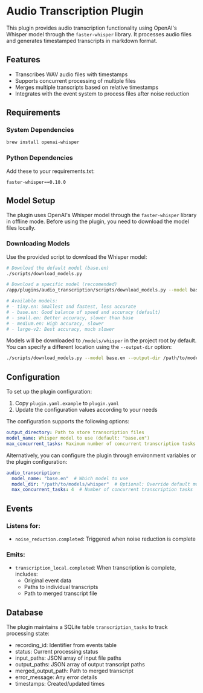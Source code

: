 # Audio Transcription Plugin

This plugin provides audio transcription functionality using OpenAI's Whisper model through the `faster-whisper` library. It processes audio files and generates timestamped transcripts in markdown format.

## Features
- Transcribes WAV audio files with timestamps
- Supports concurrent processing of multiple files
- Merges multiple transcripts based on relative timestamps
- Integrates with the event system to process files after noise reduction

## Requirements

### System Dependencies
```bash
brew install openai-whisper
```

### Python Dependencies
Add these to your requirements.txt:
```
faster-whisper==0.10.0
```

## Model Setup

The plugin uses OpenAI's Whisper model through the `faster-whisper` library in offline mode. Before using the plugin, you need to download the model files locally.

### Downloading Models

Use the provided script to download the Whisper model:

```bash
# Download the default model (base.en)
./scripts/download_models.py

# Download a specific model (reccomended)
/app/plugins/audio_transcription/scripts/download_models.py --model base.en

# Available models:
# - tiny.en: Smallest and fastest, less accurate
# - base.en: Good balance of speed and accuracy (default)
# - small.en: Better accuracy, slower than base
# - medium.en: High accuracy, slower
# - large-v2: Best accuracy, much slower
```

Models will be downloaded to `/models/whisper` in the project root by default. You can specify a different location using the `--output-dir` option:

```bash
./scripts/download_models.py --model base.en --output-dir /path/to/models
```

## Configuration

To set up the plugin configuration:

1. Copy `plugin.yaml.example` to `plugin.yaml`
2. Update the configuration values according to your needs

The configuration supports the following options:

```yaml
output_directory: Path to store transcription files
model_name: Whisper model to use (default: "base.en")
max_concurrent_tasks: Maximum number of concurrent transcription tasks
```

Alternatively, you can configure the plugin through environment variables or the plugin configuration:

```yaml
audio_transcription:
  model_name: "base.en"  # Which model to use
  model_dir: "/path/to/models/whisper"  # Optional: Override default model directory
  max_concurrent_tasks: 4  # Number of concurrent transcription tasks
```

## Events

### Listens for:
- `noise_reduction.completed`: Triggered when noise reduction is complete

### Emits:
- `transcription_local.completed`: When transcription is complete, includes:
  - Original event data
  - Paths to individual transcripts
  - Path to merged transcript file

## Database
The plugin maintains a SQLite table `transcription_tasks` to track processing state:
- recording_id: Identifier from events table
- status: Current processing status
- input_paths: JSON array of input file paths
- output_paths: JSON array of output transcript paths
- merged_output_path: Path to merged transcript
- error_message: Any error details
- timestamps: Created/updated times
